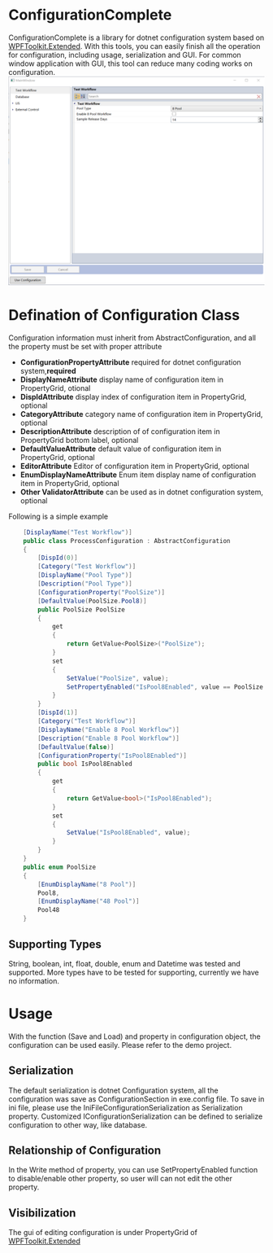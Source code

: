 
# ConfigurationComplete
ConfigurationComplete is a library for dotnet configuration system based on [WPFToolkit.Extended](https://archive.codeplex.com/?p=wpftoolkit). With this tools, you can easily finish all the operation for configuration, including usage, serialization and GUI. For common window application with GUI, this tool can reduce many coding works on configuration.
![screenshot](screenshot.png)
# Defination of Configuration Class
Configuration information must inherit from AbstractConfiguration, and all the property must be set with proper attribute
- **ConfigurationPropertyAttribute** required for dotnet configuration system,**required**
- **DisplayNameAttribute** display name of configuration item in PropertyGrid, otional
- **DispIdAttribute** display index of configuration item in PropertyGrid, optional
- **CategoryAttribute** category name of configuration item in PropertyGrid, optional
- **DescriptionAttribute** description of of configuration item in PropertyGrid bottom label, optional
- **DefaultValueAttribute** default value of configuration item in PropertyGrid, optional
- **EditorAttribute** Editor of configuration item in PropertyGrid, optional
- **EnumDisplayNameAttribute** Enum item display name of configuration item in PropertyGrid, optional
- **Other ValidatorAttribute** can be used as in dotnet configuration system, optional

Following is a simple example
```csharp
    [DisplayName("Test Workflow")]
    public class ProcessConfiguration : AbstractConfiguration
    {
        [DispId(0)]
        [Category("Test Workflow")]
        [DisplayName("Pool Type")]
        [Description("Pool Type")]
        [ConfigurationProperty("PoolSize")]
        [DefaultValue(PoolSize.Pool8)]
        public PoolSize PoolSize
        {
            get
            {
                return GetValue<PoolSize>("PoolSize");
            }
            set
            {
                SetValue("PoolSize", value);
                SetPropertyEnabled("IsPool8Enabled", value == PoolSize.Pool8);
            }
        }
        [DispId(1)]
        [Category("Test Workflow")]
        [DisplayName("Enable 8 Pool Workflow")]
        [Description("Enable 8 Pool Workflow")]
        [DefaultValue(false)]
        [ConfigurationProperty("IsPool8Enabled")]
        public bool IsPool8Enabled
        {
            get
            {
                return GetValue<bool>("IsPool8Enabled");
            }
            set
            {
                SetValue("IsPool8Enabled", value);
            }
        }
    }
    public enum PoolSize
    {
        [EnumDisplayName("8 Pool")]
        Pool8,
        [EnumDisplayName("48 Pool")]
        Pool48
    }
```
## Supporting Types
String, boolean, int, float, double, enum and Datetime was tested and supported. More types have to be tested for supporting, currently we have no information.
# Usage
With the function (Save and Load) and property in configuration object, the configuration can be used easily. Please refer to the demo project. 
## Serialization
The default serialization is dotnet Configuration system, all the configuration was save as ConfigurationSection in exe.config file. To save in ini file, please use the IniFileConfigurationSerialization as Serialization property.
Customized IConfigurationSerialization can be defined to serialize configuration to other way, like database.
## Relationship of Configuration
In the Write method of property, you can use SetPropertyEnabled function to disable/enable other property, so user will can not edit the other property.
## Visibilization
The gui of editing configuration is under PropertyGrid of [WPFToolkit.Extended](https://archive.codeplex.com/?p=wpftoolkit)


